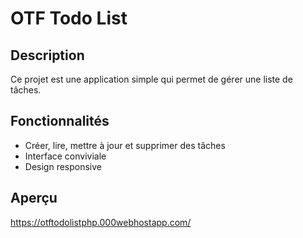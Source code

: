 # OTF Todo List

## Description

Ce projet est une application simple qui permet de gérer une liste de tâches.

## Fonctionnalités

- Créer, lire, mettre à jour et supprimer des tâches
- Interface conviviale
- Design responsive

## Aperçu


https://otftodolistphp.000webhostapp.com/

